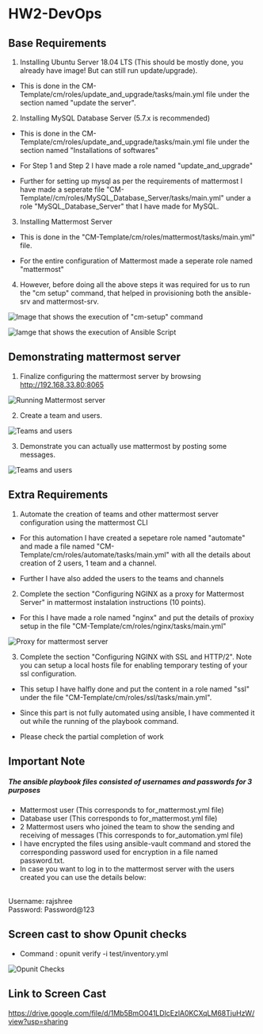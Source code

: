 # HW2-DevOps

## Base Requirements

1. Installing Ubuntu Server 18.04 LTS (This should be mostly done, you already have image! But can still run update/upgrade).

* This is done in the CM-Template/cm/roles/update_and_upgrade/tasks/main.yml file under the section named "update the server".

2. Installing MySQL Database Server (5.7.x is recommended)

* This is done in the CM-Template/cm/roles/update_and_upgrade/tasks/main.yml file under the section named "Installations of softwares"

* For Step 1 and Step 2 I have made a role named "update_and_upgrade"

* Further for setting up mysql as per the requirements of mattermost I have made a seperate file "CM-Template//cm/roles/MySQL_Database_Server/tasks/main.yml" under a role "MySQL_Database_Server" that I have made for MySQL.

3. Installing Mattermost Server

* This is done in the "CM-Template/cm/roles/mattermost/tasks/main.yml" file.

* For the entire configuration of Mattermost made a seperate role named "mattermost"

4. However, before doing all the above steps it was required for us to run the "cm setup" command, that helped in provisioning both the ansible-srv and mattermost-srv.


![Image that shows the execution of "cm-setup" command](https://github.ncsu.edu/rjain27/HW2-DevOps/blob/master/SC1.png)

![Iamge that shows the execution of Ansible Script](https://github.ncsu.edu/rjain27/HW2-DevOps/blob/master/SC2.png)

## Demonstrating mattermost server

1. Finalize configuring the mattermost server by browsing http://192.168.33.80:8065

![Running Mattermost server](https://github.ncsu.edu/rjain27/HW2-DevOps/blob/master/SC3.png)
 
2. Create a team and users.

![Teams and users](https://github.ncsu.edu/rjain27/HW2-DevOps/blob/master/Screen%20Shot%202020-02-12%20at%2010.03.13%20PM.png)

3. Demonstrate you can actually use mattermost by posting some messages.

![Teams and users](https://github.ncsu.edu/rjain27/HW2-DevOps/blob/master/Screen%20Shot%202020-02-12%20at%2010.04.31%20PM.png)

## Extra Requirements

1. Automate the creation of teams and other mattermost server configuration using the mattermost CLI 

* For this automation I have created a sepetare role named "automate" and made a file named "CM-Template/cm/roles/automate/tasks/main.yml" with all the details about creation of 2 users, 1 team and a channel.

* Further I have also added the users to the teams and channels

2. Complete the section "Configuring NGINX as a proxy for Mattermost Server" in mattermost instalation instructions (10 points).

* For this I have made a role named "nginx" and put the details of proxixy setup in the file "CM-Template/cm/roles/nginx/tasks/main.yml"

![Proxy for mattermost server](https://github.ncsu.edu/rjain27/HW2-DevOps/blob/master/Screen%20Shot%202020-02-12%20at%2010.13.25%20PM.png)

3. Complete the section "Configuring NGINX with SSL and HTTP/2". Note you can setup a local hosts file for enabling temporary testing of your ssl configuration. 

* This setup I have halfly done and put the content in a role named "ssl" under the file "CM-Template/cm/roles/ssl/tasks/main.yml". 

* Since this part is not fully automated using ansible, I have commented it out while the running of the playbook command.

* Please check the partial completion of work

## Important Note

##### The ansible playbook files consisted of usernames and passwords for 3 purposes
- Mattermost user (This corresponds to for_mattermost.yml file)
- Database user (This corresponds to for_mattermost.yml file)
- 2 Mattermost users who joined the team to show the sending and receiving of messages (This corresponds to for_automation.yml file)
- I have encrypted the files using ansible-vault command and stored the corresponding password used for encryption in a file named password.txt.
- In case you want to log in to the mattermost server with the users created you can use the details below:
<br>
Username: rajshree
<br>
Password: Password@123


## Screen cast to show Opunit checks

* Command : opunit verify -i test/inventory.yml

![Opunit Checks](https://github.ncsu.edu/rjain27/HW2-DevOps/blob/master/Screen%20Shot%202020-02-12%20at%2010.54.00%20PM.png)

## Link to Screen Cast
https://drive.google.com/file/d/1Mb5BmO041LDlcEzlA0KCXqLM68TjuHzW/view?usp=sharing
